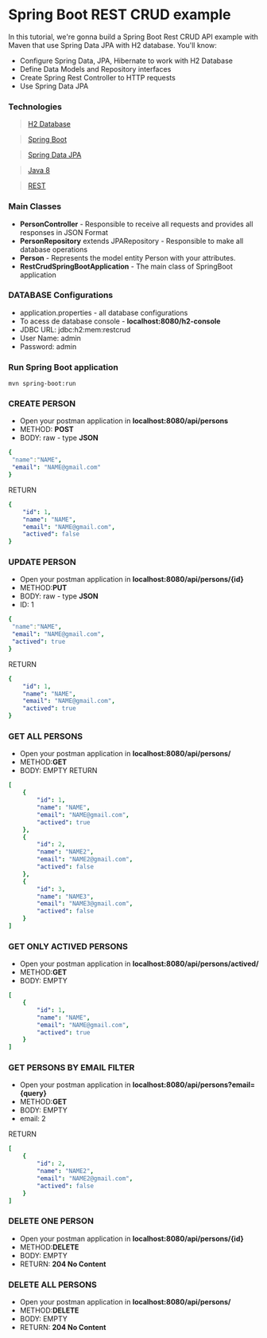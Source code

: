 # Spring Boot REST CRUD example

In this tutorial, we're gonna build a Spring Boot Rest CRUD API example with Maven that use Spring Data JPA with H2 database. You'll know:

- Configure Spring Data, JPA, Hibernate to work with H2 Database
- Define Data Models and Repository interfaces
- Create Spring Rest Controller to HTTP requests
- Use Spring Data JPA

### Technologies

> [H2 Database](https://www.h2database.com/html/quickstart.html)

> [Spring Boot](https://spring.io/projects/spring-boot)

> [Spring Data JPA](https://spring.io/projects/spring-data-jpa)

> [Java 8](https://www.java.com/en/download/help/java8_pt-br.html)

> [REST](https://en.wikipedia.org/wiki/Representational_state_transfer)

### Main Classes

- **PersonController** - Responsible to receive all requests and provides all responses in JSON Format
- **PersonRepository** extends JPARepository - Responsible to make all database operations 
- **Person** - Represents the model entity Person with your attributes.
- **RestCrudSpringBootApplication** - The main class of SpringBoot application

### DATABASE Configurations

- application.properties - all database configurations 
- To acess de database console - **localhost:8080/h2-console**
- JDBC URL:	jdbc:h2:mem:restcrud
- User Name:	admin
- Password:	admin


### Run Spring Boot application
```
mvn spring-boot:run
```

### CREATE PERSON

- Open your postman application in **localhost:8080/api/persons**
- METHOD: **POST**
- BODY: raw - type **JSON**

```yaml
{
 "name":"NAME",
 "email": "NAME@gmail.com" 
}
```
RETURN
```yaml
{
    "id": 1,
    "name": "NAME",
    "email": "NAME@gmail.com",
    "actived": false
}
```

### UPDATE PERSON

- Open your postman application in **localhost:8080/api/persons/{id}**
- METHOD:**PUT**
- BODY: raw - type **JSON**
- ID: 1

```yaml
{
 "name":"NAME",
 "email": "NAME@gmail.com",
 "actived": true
}
```
RETURN
```yaml
{
    "id": 1,
    "name": "NAME",
    "email": "NAME@gmail.com",
    "actived": true
}
```

### GET ALL PERSONS

- Open your postman application in **localhost:8080/api/persons/**
- METHOD:**GET**
- BODY: EMPTY
RETURN
```yaml
[
    {
        "id": 1,
        "name": "NAME",
        "email": "NAME@gmail.com",
        "actived": true
    },
    {
        "id": 2,
        "name": "NAME2",
        "email": "NAME2@gmail.com",
        "actived": false
    },
    {
        "id": 3,
        "name": "NAME3",
        "email": "NAME3@gmail.com",
        "actived": false
    }
]
```

### GET ONLY ACTIVED PERSONS

- Open your postman application in **localhost:8080/api/persons/actived/**
- METHOD:**GET**
- BODY: EMPTY

```yaml
[
    {
        "id": 1,
        "name": "NAME",
        "email": "NAME@gmail.com",
        "actived": true
    }
]
```
### GET PERSONS BY EMAIL FILTER

- Open your postman application in **localhost:8080/api/persons?email={query}**
- METHOD:**GET**
- BODY: EMPTY
- email: 2

RETURN
```yaml
[
    {
        "id": 2,
        "name": "NAME2",
        "email": "NAME2@gmail.com",
        "actived": false
    }
]
```

### DELETE ONE PERSON

- Open your postman application in **localhost:8080/api/persons/{id}**
- METHOD:**DELETE**
- BODY: EMPTY
- RETURN: **204 No Content**

### DELETE ALL PERSONS

- Open your postman application in **localhost:8080/api/persons/**
- METHOD:**DELETE**
- BODY: EMPTY
- RETURN: **204 No Content**

